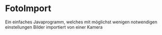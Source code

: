 # FotoImport
Ein einfaches Javaprogramm, welches mit möglichst wenigen notwendigen einstellungen Bilder importiert von einer Kamera
